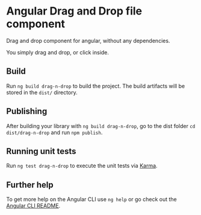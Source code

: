 # Angular Drag and Drop file component

Drag and drop component for angular, without any dependencies.

You simply drag and drop, or click inside.


## Build

Run `ng build drag-n-drop` to build the project. The build artifacts will be stored in the `dist/` directory.

## Publishing

After building your library with `ng build drag-n-drop`, go to the dist folder `cd dist/drag-n-drop` and run `npm publish`.

## Running unit tests

Run `ng test drag-n-drop` to execute the unit tests via [Karma](https://karma-runner.github.io).

## Further help

To get more help on the Angular CLI use `ng help` or go check out the [Angular CLI README](https://github.com/angular/angular-cli/blob/master/README.md).
